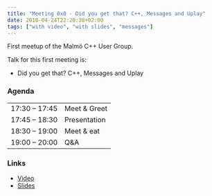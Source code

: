 ```yaml
---
title: "Meeting 0x0 - Did you get that? C++, Messages and Uplay"
date: 2018-04-24T22:20:38+02:00
tags: ["with video", "with slides", "messages"]
---
```


First meetup of the Malmö C++ User Group.

Talk for this first meeting is:
- Did you get that? C++, Messages and Uplay

### Agenda

|               |              |
|---------------|--------------|
| 17:30 – 17:45 | Meet & Greet |
| 17:45 – 18:30 | Presentation |
| 18:30 – 19:00 | Meet & eat   |
| 19:00 – 20:00 | Q&A          |


### Links

* [Video](https://www.youtube.com/watch?v=XnMm0jUgPUE)
* [Slides](https://speakerdeck.com/olafurw/did-you-get-that-c-plus-plus-messages-and-uplay-lafur-waage)
